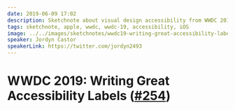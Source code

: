 ```yaml
---
date: 2019-06-09 17:02
description: Sketchnote about visual design accessibility from WWDC 2019
tags: sketchnote, apple, wwdc, wwdc-19, accessibility, iOS
image: ../../images/sketchnotes/wwdc19-writing-great-accessibility-labels-small.jpg
speaker: Jordyn Castor
speakerLink: https://twitter.com/jordyn2493
---
```


# WWDC 2019: Writing Great Accessibility Labels ([#254](https://developer.apple.com/wwdc19/254))
